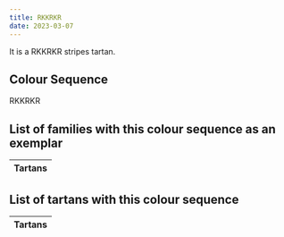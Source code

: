 ```yaml
---
title: RKKRKR
date: 2023-03-07
---
```

<no value>

It is a RKKRKR stripes tartan.


## Colour Sequence
RKKRKR

## List of families with this colour sequence as an exemplar

| Tartans |
|---------------|


## List of tartans with this colour sequence

| Tartans |
|---------------|
